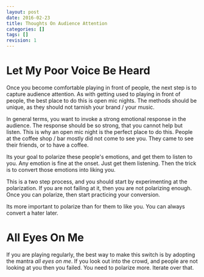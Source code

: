 ```yaml
---
layout: post
date: 2016-02-23
title: Thoughts On Audience Attention
categories: []
tags: []
revision: 1
---
```


# Let My Poor Voice Be Heard

Once you become comfortable playing in front of people, the next step is to capture audience attention.
As with getting used to playing in front of people, the best place to do this is open mic nights.
The methods should be unique, as they should not tarnish your brand / your music.

In general terms, you want to invoke a strong emotional response in the audience.
The response should be so strong, that you cannot help but listen.
This is why an open mic night is the perfect place to do this.
People at the coffee shop / bar mostly did not come to see you.
They came to see their friends, or to have a coffee.

Its your goal to polarize these people's emotions, and get them to listen to you.
Any emotion is fine at the onset.
Just get them listening.
Then the trick is to convert those emotions into liking you.

This is a two step process, and you should start by experimenting at the polarization.
If you are not failing at it, then you are not polarizing enough.
Once you can polarize, then start practicing your conversion.

Its more important to polarize than for them to like you.
You can always convert a hater later.

# All Eyes On Me

If you are playing regularly, the best way to make this switch is by adopting the mantra *all eyes on me*.
If you look out into the crowd, and people are not looking at you then you failed.
You need to polarize more.
Iterate over that.
